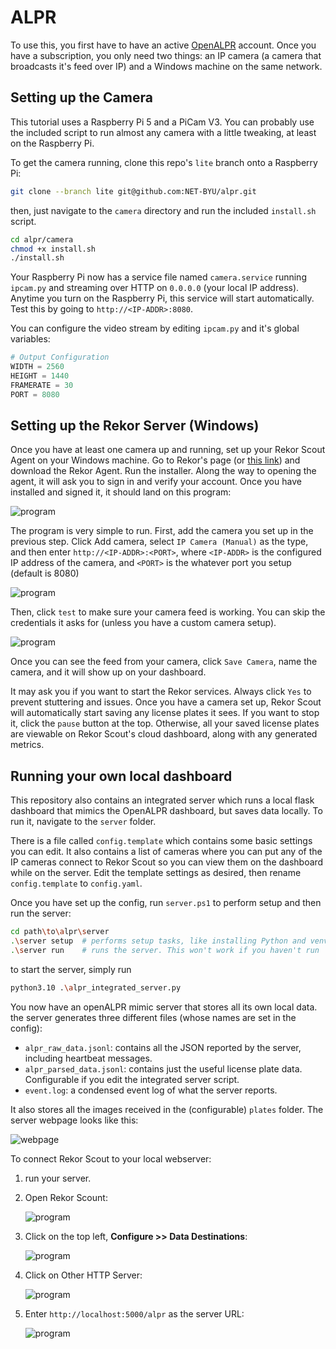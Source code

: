 # ALPR

To use this, you first have to have an active [OpenALPR](https://cloud.openalpr.com/) account. Once you have a subscription, you only need two things: an IP camera (a camera that broadcasts it's feed over IP) and a Windows machine on the same network.

## Setting up the Camera

This tutorial uses a Raspberry Pi 5 and a PiCam V3. You can probably use the included script to run almost any camera with a little tweaking, at least on the Raspberry Pi.

To get the camera running, clone this repo's `lite` branch onto a Raspberry Pi:

```sh
git clone --branch lite git@github.com:NET-BYU/alpr.git
```

then, just navigate to the `camera` directory and run the included `install.sh` script.

```sh
cd alpr/camera
chmod +x install.sh
./install.sh
```

Your Raspberry Pi now has a service file named `camera.service` running `ipcam.py` and streaming over HTTP on `0.0.0.0` (your local IP address). Anytime you turn on the Raspberry Pi, this service will start automatically. Test this by going to `http://<IP-ADDR>:8080`.

You can configure the video stream by editing `ipcam.py` and it's global variables:

```py
# Output Configuration         
WIDTH = 2560   
HEIGHT = 1440
FRAMERATE = 30
PORT = 8080
```

## Setting up the Rekor Server (Windows)

Once you have at least one camera up and running, set up your Rekor Scout Agent on your Windows machine. Go to Rekor's page (or [this link](https://deb.openalpr.com/windows-agent/openalpr-agent-latest.exe)) and download the Rekor Agent. Run the installer. Along the way to opening the agent, it will ask you to sign in and verify your account. Once you have installed and signed it, it should land on this program:

![program](media/program_empty.png)

The program is very simple to run. First, add the camera you set up in the previous step. Click Add camera, select `IP Camera (Manual)` as the type, and then enter `http://<IP-ADDR>:<PORT>`, where `<IP-ADDR>` is the configured IP address of the camera, and `<PORT>` is the whatever port you setup (default is 8080)

![program](media/program_camsetup.png)

Then, click `test` to make sure your camera feed is working. You can skip the credentials it asks for (unless you have a custom camera setup).

![program](media/program_camtest.png)

Once you can see the feed from your camera, click `Save Camera`, name the camera, and it will show up on your dashboard.

It may ask you if you want to start the Rekor services. Always click `Yes` to prevent stuttering and issues. Once you have a camera set up, Rekor Scout will automatically start saving any license plates it sees. If you want to stop it, click the `pause` button at the top. Otherwise, all your saved license plates are viewable on Rekor Scout's cloud dashboard, along with any generated metrics.

## Running your own local dashboard

This repository also contains an integrated server which runs a local flask dashboard that mimics the OpenALPR dashboard, but saves data locally. To run it, navigate to the `server` folder. 

There is a file called `config.template` which contains some basic settings you can edit. It also contains a list of cameras where you can put any of the IP cameras connect to Rekor Scout so you can view them on the dashboard while on the server. Edit the template settings as desired, then rename `config.template` to `config.yaml`.

Once you have set up the config, run `server.ps1` to perform setup and then run the server:

```sh
cd path\to\alpr\server
.\server setup  # performs setup tasks, like installing Python and venv. One time use
.\server run    # runs the server. This won't work if you haven't run 'setup'
```

to start the server, simply run

```sh
python3.10 .\alpr_integrated_server.py
```

You now have an openALPR mimic server that stores all its own local data. the server generates three different files (whose names are set in the config):

- `alpr_raw_data.jsonl`: contains all the JSON reported by the server, including heartbeat messages.
- `alpr_parsed_data.jsonl`: contains just the useful license plate data. Configurable if you edit the integrated server script.
- `event.log`: a condensed event log of what the server reports.

It also stores all the images received in the (configurable) `plates` folder. The server webpage looks like this:

![webpage](media/webpage.png)

To connect Rekor Scout to your local webserver:

1. run your server.
2. Open Rekor Scount:

    ![program](media/program_empty.png)

3. Click on the top left, **Configure >> Data Destinations**:

    ![program](media/program_datadest.png)

4. Click on Other HTTP Server:

    ![program](media/program_datadest_popup.png)

5. Enter `http://localhost:5000/alpr` as the server URL:

    ![program](media/program_urldest_popup.png)
